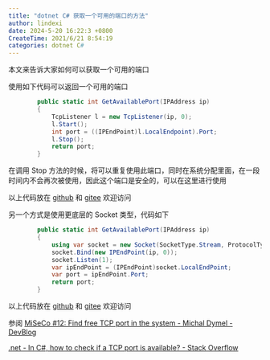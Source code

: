 ```yaml
---
title: "dotnet C# 获取一个可用的端口的方法"
author: lindexi
date: 2024-5-20 16:22:3 +0800
CreateTime: 2021/6/21 8:54:19
categories: dotnet C#
---
```


本文来告诉大家如何可以获取一个可用的端口

<!--more-->


<!-- CreateTime:2021/6/21 8:54:19 -->


<!-- 发布 -->

使用如下代码可以返回一个可用的端口

```csharp
        public static int GetAvailablePort(IPAddress ip)
        {
            TcpListener l = new TcpListener(ip, 0);
            l.Start();
            int port = ((IPEndPoint)l.LocalEndpoint).Port;
            l.Stop();
            return port;
        }
```

在调用 Stop 方法的时候，将可以重复使用此端口，同时在系统分配里面，在一段时间内不会再次被使用，因此这个端口是安全的，可以在这里进行使用

以上代码放在 [github](https://github.com/lindexi/lindexi_gd/tree/116d727103d5ecfa6547bd44ae2cb860b963fc54/YagabaigekeaLuliluje) 和 [gitee](https://gitee.com/lindexi/lindexi_gd/tree/116d727103d5ecfa6547bd44ae2cb860b963fc54/YagabaigekeaLuliluje) 欢迎访问

另一个方式是使用更底层的 Socket 类型，代码如下

```csharp
        public static int GetAvailablePort(IPAddress ip)
        {
            using var socket = new Socket(SocketType.Stream, ProtocolType.Tcp);
            socket.Bind(new IPEndPoint(ip, 0));
            socket.Listen(1);
            var ipEndPoint = (IPEndPoint)socket.LocalEndPoint;
            var port = ipEndPoint.Port;
            return port;
        }
```

以上代码放在 [github](https://github.com/lindexi/lindexi_gd/tree/03c7e5171bdf1d01bdeb2c3ff9a5a9b797529b94/YagabaigekeaLuliluje) 和 [gitee](https://gitee.com/lindexi/lindexi_gd/tree/03c7e5171bdf1d01bdeb2c3ff9a5a9b797529b94/YagabaigekeaLuliluje) 欢迎访问

参阅 [MiSeCo #12: Find free TCP port in the system - Michal Dymel - DevBlog](https://devblog.dymel.pl/2016/05/05/find-free-tcp-port-system/)

[.net - In C#, how to check if a TCP port is available? - Stack Overflow](https://stackoverflow.com/questions/570098/in-c-how-to-check-if-a-tcp-port-is-available)



